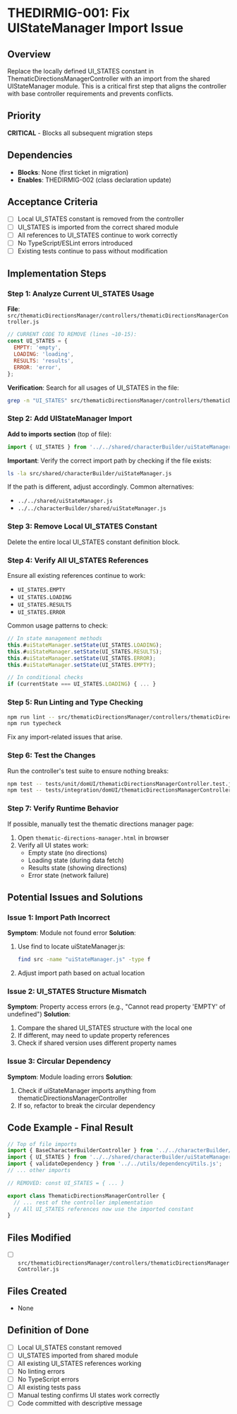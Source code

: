 # THEDIRMIG-001: Fix UIStateManager Import Issue

## Overview

Replace the locally defined UI_STATES constant in ThematicDirectionsManagerController with an import from the shared UIStateManager module. This is a critical first step that aligns the controller with base controller requirements and prevents conflicts.

## Priority

**CRITICAL** - Blocks all subsequent migration steps

## Dependencies

- **Blocks**: None (first ticket in migration)
- **Enables**: THEDIRMIG-002 (class declaration update)

## Acceptance Criteria

- [ ] Local UI_STATES constant is removed from the controller
- [ ] UI_STATES is imported from the correct shared module
- [ ] All references to UI_STATES continue to work correctly
- [ ] No TypeScript/ESLint errors introduced
- [ ] Existing tests continue to pass without modification

## Implementation Steps

### Step 1: Analyze Current UI_STATES Usage

**File**: `src/thematicDirectionsManager/controllers/thematicDirectionsManagerController.js`

```javascript
// CURRENT CODE TO REMOVE (lines ~10-15):
const UI_STATES = {
  EMPTY: 'empty',
  LOADING: 'loading',
  RESULTS: 'results',
  ERROR: 'error',
};
```

**Verification**: Search for all usages of UI_STATES in the file:
```bash
grep -n "UI_STATES" src/thematicDirectionsManager/controllers/thematicDirectionsManagerController.js
```

### Step 2: Add UIStateManager Import

**Add to imports section** (top of file):
```javascript
import { UI_STATES } from '../../shared/characterBuilder/uiStateManager.js';
```

**Important**: Verify the correct import path by checking if the file exists:
```bash
ls -la src/shared/characterBuilder/uiStateManager.js
```

If the path is different, adjust accordingly. Common alternatives:
- `../../shared/uiStateManager.js`
- `../../characterBuilder/shared/uiStateManager.js`

### Step 3: Remove Local UI_STATES Constant

Delete the entire local UI_STATES constant definition block.

### Step 4: Verify All UI_STATES References

Ensure all existing references continue to work:
- `UI_STATES.EMPTY`
- `UI_STATES.LOADING`
- `UI_STATES.RESULTS`
- `UI_STATES.ERROR`

Common usage patterns to check:
```javascript
// In state management methods
this.#uiStateManager.setState(UI_STATES.LOADING);
this.#uiStateManager.setState(UI_STATES.RESULTS);
this.#uiStateManager.setState(UI_STATES.ERROR);
this.#uiStateManager.setState(UI_STATES.EMPTY);

// In conditional checks
if (currentState === UI_STATES.LOADING) { ... }
```

### Step 5: Run Linting and Type Checking

```bash
npm run lint -- src/thematicDirectionsManager/controllers/thematicDirectionsManagerController.js
npm run typecheck
```

Fix any import-related issues that arise.

### Step 6: Test the Changes

Run the controller's test suite to ensure nothing breaks:
```bash
npm test -- tests/unit/domUI/thematicDirectionsManagerController.test.js
npm test -- tests/integration/domUI/thematicDirectionsManagerController.integration.test.js
```

### Step 7: Verify Runtime Behavior

If possible, manually test the thematic directions manager page:
1. Open `thematic-directions-manager.html` in browser
2. Verify all UI states work:
   - Empty state (no directions)
   - Loading state (during data fetch)
   - Results state (showing directions)
   - Error state (network failure)

## Potential Issues and Solutions

### Issue 1: Import Path Incorrect
**Symptom**: Module not found error
**Solution**: 
1. Use find to locate uiStateManager.js:
   ```bash
   find src -name "uiStateManager.js" -type f
   ```
2. Adjust import path based on actual location

### Issue 2: UI_STATES Structure Mismatch
**Symptom**: Property access errors (e.g., "Cannot read property 'EMPTY' of undefined")
**Solution**:
1. Compare the shared UI_STATES structure with the local one
2. If different, may need to update property references
3. Check if shared version uses different property names

### Issue 3: Circular Dependency
**Symptom**: Module loading errors
**Solution**:
1. Check if uiStateManager imports anything from thematicDirectionsManagerController
2. If so, refactor to break the circular dependency

## Code Example - Final Result

```javascript
// Top of file imports
import { BaseCharacterBuilderController } from '../../characterBuilder/controllers/BaseCharacterBuilderController.js';
import { UI_STATES } from '../../shared/characterBuilder/uiStateManager.js';
import { validateDependency } from '../../utils/dependencyUtils.js';
// ... other imports

// REMOVED: const UI_STATES = { ... }

export class ThematicDirectionsManagerController {
  // ... rest of the controller implementation
  // All UI_STATES references now use the imported constant
}
```

## Files Modified

- [ ] `src/thematicDirectionsManager/controllers/thematicDirectionsManagerController.js`

## Files Created

- None

## Definition of Done

- [ ] Local UI_STATES constant removed
- [ ] UI_STATES imported from shared module
- [ ] All existing UI_STATES references working
- [ ] No linting errors
- [ ] No TypeScript errors
- [ ] All existing tests pass
- [ ] Manual testing confirms UI states work correctly
- [ ] Code committed with descriptive message